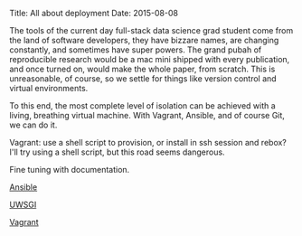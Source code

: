 Title: All about deployment
Date: 2015-08-08

The tools of the current day full-stack data science grad student come from the land of software developers, they have bizzare names, are changing constantly, and sometimes have super powers.
The grand pubah of reproducible research would be a mac mini shipped with every publication, and once turned on, would make the whole paper, from scratch.
This is unreasonable, of course, so we settle for things like version control and virtual environments.

To this end, the most complete level of isolation can be achieved with a living, breathing virtual machine.
With Vagrant, Ansible, and of course Git, we can do it.

Vagrant: use a shell script to provision, or install in ssh session and rebox?
I'll try using a shell script, but this road seems dangerous.

Fine tuning with documentation.


[Ansible](http://www.ansible.com/home)

[UWSGI](http://uwsgi-docs.readthedocs.org/en/latest/Python.html?highlight=virtualenv)

[Vagrant](http://docs.vagrantup.com/v2/getting-started/index.html)
